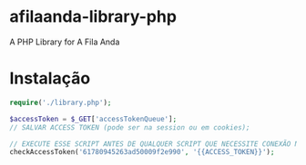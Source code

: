# afilaanda-library-php
A PHP Library for A Fila Anda

# Instalação

```php
require('./library.php');

$accessToken = $_GET['accessTokenQueue'];
// SALVAR ACCESS TOKEN (pode ser na session ou em cookies);

// EXECUTE ESSE SCRIPT ANTES DE QUALQUER SCRIPT QUE NECESSITE CONEXÃO NO BANCO DE DADOS
checkAccessToken('61780945263ad50009f2e990', '{{ACCESS_TOKEN}}');
```
